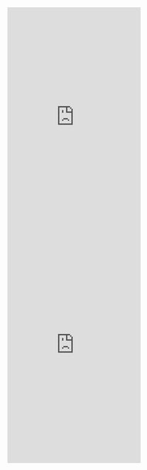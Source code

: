 <style>
  .box{
    float:left;
    margin-right:20px;
}
  </style>

<div class="box">
  <iframe src="https://docs.google.com/presentation/d/1jgtYC-Ax2kpxkNnNEXU4MQAT6pOtSJ2u9fQZVj1WZxc/edit" frameborder="0" scrolling="no" width="100%" height="512" align="left"> </iframe>
</div>

<div class="box">
  <iframe src="https://docs.google.com/spreadsheets/d/1--CYJo9nrOLMzXu5q8_2Fnld_1hRQe1p1RKSaiCTZfg/edit#gid=1243651559" frameborder="0" scrolling="no" width="100%" height="512" align="right"></iframe>
</div>
